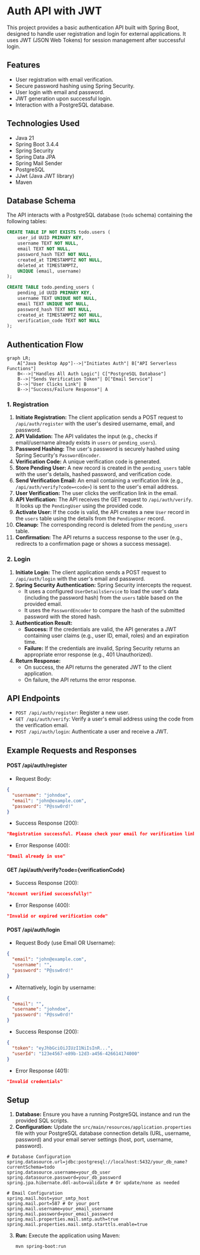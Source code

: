 # Auth API with JWT

This project provides a basic authentication API built with Spring Boot, designed to handle user registration and login for external applications. It uses JWT (JSON Web Tokens) for session management after successful login.

## Features

*   User registration with email verification.
*   Secure password hashing using Spring Security.
*   User login with email and password.
*   JWT generation upon successful login.
*   Interaction with a PostgreSQL database.

## Technologies Used

*   Java 21
*   Spring Boot 3.4.4
*   Spring Security
*   Spring Data JPA
*   Spring Mail Sender
*   PostgreSQL
*   JJwt (Java JWT library)
*   Maven

## Database Schema

The API interacts with a PostgreSQL database (`todo` schema) containing the following tables:

```sql
CREATE TABLE IF NOT EXISTS todo.users (
    user_id UUID PRIMARY KEY,
    username TEXT NOT NULL,
    email TEXT NOT NULL,
    password_hash TEXT NOT NULL,
    created_at TIMESTAMPTZ NOT NULL,
    deleted_at TIMESTAMPTZ,
    UNIQUE (email, username)
);

CREATE TABLE todo.pending_users (
    pending_id UUID PRIMARY KEY,
    username TEXT UNIQUE NOT NULL,
    email TEXT UNIQUE NOT NULL,
    password_hash TEXT NOT NULL,
    created_at TIMESTAMPTZ NOT NULL,
    verification_code TEXT NOT NULL
);
```

## Authentication Flow

```mermaid
graph LR;
    A["Java Desktop App"]-->|"Initiates Auth"| B["API Serverless Functions"]
    B<-->|"Handles All Auth Logic"| C["PostgreSQL Database"]
    B-->|"Sends Verification Token"| D["Email Service"]
    D-->|"User Clicks Link"| B
    B-->|"Success/Failure Response"| A
```

### 1. Registration

1.  **Initiate Registration:** The client application sends a POST request to `/api/auth/register` with the user's desired username, email, and password.
2.  **API Validation:** The API validates the input (e.g., checks if email/username already exists in `users` or `pending_users`).
3.  **Password Hashing:** The user's password is securely hashed using Spring Security's `PasswordEncoder`.
4.  **Verification Code:** A unique verification code is generated.
5.  **Store Pending User:** A new record is created in the `pending_users` table with the user's details, hashed password, and verification code.
6.  **Send Verification Email:** An email containing a verification link (e.g., `/api/auth/verify?code=<code>`) is sent to the user's email address.
7.  **User Verification:** The user clicks the verification link in the email.
8.  **API Verification:** The API receives the GET request to `/api/auth/verify`. It looks up the `PendingUser` using the provided code.
9.  **Activate User:** If the code is valid, the API creates a new `User` record in the `users` table using the details from the `PendingUser` record.
10. **Cleanup:** The corresponding record is deleted from the `pending_users` table.
11. **Confirmation:** The API returns a success response to the user (e.g., redirects to a confirmation page or shows a success message).

### 2. Login

1.  **Initiate Login:** The client application sends a POST request to `/api/auth/login` with the user's email and password.
2.  **Spring Security Authentication:** Spring Security intercepts the request.
    *   It uses a configured `UserDetailsService` to load the user's data (including the password hash) from the `users` table based on the provided email.
    *   It uses the `PasswordEncoder` to compare the hash of the submitted password with the stored hash.
3.  **Authentication Result:**
    *   **Success:** If the credentials are valid, the API generates a JWT containing user claims (e.g., user ID, email, roles) and an expiration time.
    *   **Failure:** If the credentials are invalid, Spring Security returns an appropriate error response (e.g., 401 Unauthorized).
4.  **Return Response:**
    *   On success, the API returns the generated JWT to the client application.
    *   On failure, the API returns the error response.

## API Endpoints

*   `POST /api/auth/register`: Register a new user.
*   `GET /api/auth/verify`: Verify a user's email address using the code from the verification email.
*   `POST /api/auth/login`: Authenticate a user and receive a JWT.

## Example Requests and Responses

#### POST /api/auth/register
- Request Body:
```json
{
  "username": "johndoe",
  "email": "john@example.com",
  "password": "P@ssw0rd!"
}
```
- Success Response (200):
```json
"Registration successful. Please check your email for verification link."
```
- Error Response (400):
```json
"Email already in use"
```

#### GET /api/auth/verify?code={verificationCode}
- Success Response (200):
```json
"Account verified successfully!"
```
- Error Response (400):
```json
"Invalid or expired verification code"
```

#### POST /api/auth/login
- Request Body (use Email OR Username):
```json
{
  "email": "john@example.com",
  "username": "",
  "password": "P@ssw0rd!"
}
```
- Alternatively, login by username:
```json
{
  "email": "",
  "username": "johndoe",
  "password": "P@ssw0rd!"
}
```
- Success Response (200):
```json
{
  "token": "eyJhbGciOiJIUzI1NiIsInR...",
  "userId": "123e4567-e89b-12d3-a456-426614174000"
}
```
- Error Response (401):
```json
"Invalid credentials"
```

## Setup

1.  **Database:** Ensure you have a running PostgreSQL instance and run the provided SQL scripts.
2.  **Configuration:** Update the `src/main/resources/application.properties` file with your PostgreSQL database connection details (URL, username, password) and your email server settings (host, port, username, password).

   ```properties
   # Database Configuration
   spring.datasource.url=jdbc:postgresql://localhost:5432/your_db_name?currentSchema=todo
   spring.datasource.username=your_db_user
   spring.datasource.password=your_db_password
   spring.jpa.hibernate.ddl-auto=validate # Or update/none as needed

   # Email Configuration
   spring.mail.host=your_smtp_host
   spring.mail.port=587 # Or your port
   spring.mail.username=your_email_username
   spring.mail.password=your_email_password
   spring.mail.properties.mail.smtp.auth=true
   spring.mail.properties.mail.smtp.starttls.enable=true
   ```

3.  **Run:** Execute the application using Maven:
    ```bash
    mvn spring-boot:run
    ```
